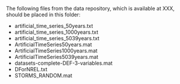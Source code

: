 The following files from the data repository, which is available at XXX, should be placed in this folder:
 * artificial_time_series_50years.txt
 * artificial_time_series_1000years.txt
 * artificial_time_series_5039years.txt
 * ArtificialTimeSeries50years.mat
 * ArtificialTimeSeries1000years.mat
 * ArtificialTimeSeries5039years.mat
 * datasets-complete-DEF-3-variables.mat
 * DForNREL.txt
 * STORMS_RANDOM.mat
 
 
